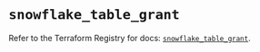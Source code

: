# `snowflake_table_grant`

Refer to the Terraform Registry for docs: [`snowflake_table_grant`](https://registry.terraform.io/providers/snowflake-labs/snowflake/0.89.0/docs/resources/table_grant).
